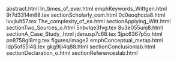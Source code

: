 abstract.html
In_times_of_ever.html
emphKeywords_Wittgen.html
9r7d3314m88.tex
sectionScholarly_com.html
0c0eoqhcda8.html
lvvjlult57.tex
The_complexity_of_ea.html
sectionApplying_Witt.html
sectionTwo_Sources_o.html
5nbvlqe3fvg.tex
8u3e055unj8.html
sectionA_Case_Study_.html
jdenusp7c68.tex
3jpc6367p5o.html
pn8758gl8mg.tex
figures/image2
emphConceptual_metap.html
ldp5of55l48.tex
gkg9lji4q88.html
sectionConclusionlab.html
sectionDeclaration_o.html
sectionReferenceslab.html